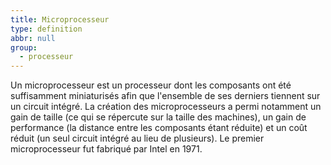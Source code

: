 ```yaml
---
title: Microprocesseur
type: definition
abbr: null
group:
  - processeur
---
```

Un microprocesseur est un processeur dont les composants ont été suffisamment miniaturisés afin que l'ensemble de ses derniers tiennent sur un circuit intégré. La création des microprocesseurs a permi notamment un gain de taille (ce qui se répercute sur la taille des machines), un gain de performance (la distance entre les composants étant réduite) et un coût réduit (un seul circuit intégré au lieu de plusieurs). Le premier microprocesseur fut fabriqué par Intel en 1971\.
